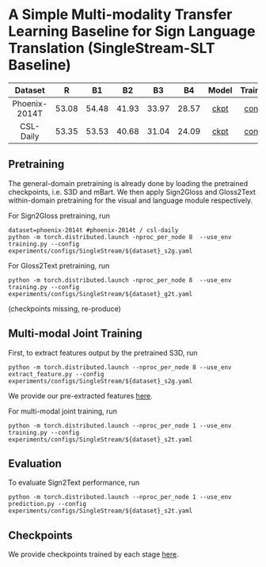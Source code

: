 # A Simple Multi-modality Transfer Learning Baseline for Sign Language Translation (SingleStream-SLT Baseline)

| Dataset | R | B1 | B2 | B3 | B4 | Model | Training |
| :---: | :---: | :---: | :---: | :---: | :---: | :---: | :---: |
| Phoenix-2014T | 53.08 | 54.48 | 41.93 | 33.97 | 28.57 | [ckpt](https://hkustconnect-my.sharepoint.com/:f:/g/personal/rzuo_connect_ust_hk/EkpQzXWBrWxDruz6-U-V0kUBgit2vXsc40wLipV8YPLXaQ?e=Bru3oz) | [config](experiments/configs/SingleStream/phoenix-2014t_s2t.yaml) |
| CSL-Daily | 53.35 | 53.53 | 40.68 | 31.04 | 24.09 |[ckpt](https://hkustconnect-my.sharepoint.com/:f:/g/personal/rzuo_connect_ust_hk/EudFBd-IzWJOngYdXVxox6kBI7ASATileGu8ncW-dBDi-w?e=YvKAKm) | [config](experiments/configs/SingleStream/csl-daily_s2t.yaml) |


## Pretraining

The general-domain pretraining is already done by loading the pretrained checkpoints, i.e. S3D and mBart. We then apply Sign2Gloss and Gloss2Text within-domain pretraining for the visual and language module respectively. 

For Sign2Gloss pretraining, run
```
dataset=phoenix-2014t #phoenix-2014t / csl-daily
python -m torch.distributed.launch -nproc_per_node 8  --use_env training.py --config experiments/configs/SingleStream/${dataset}_s2g.yaml 
```

For Gloss2Text pretraining, run
```
python -m torch.distributed.launch -nproc_per_node 8  --use_env training.py --config experiments/configs/SingleStream/${dataset}_g2t.yaml
```
(checkpoints missing, re-produce)

## Multi-modal Joint Training

First, to extract features output by the pretrained S3D, run
```
python -m torch.distributed.launch --nproc_per_node 8 --use_env extract_feature.py --config experiments/configs/SingleStream/${dataset}_s2g.yaml
```
We provide our pre-extracted features [here]().

For multi-modal joint training, run

```
python -m torch.distributed.launch --nproc_per_node 1 --use_env training.py --config experiments/configs/SingleStream/${dataset}_s2t.yaml
```

## Evaluation 

To evaluate Sign2Text performance, run
```
python -m torch.distributed.launch --nproc_per_node 1 --use_env prediction.py --config experiments/configs/SingleStream/${dataset}_s2t.yaml
```
## Checkpoints
We provide checkpoints trained by each stage [here]().
